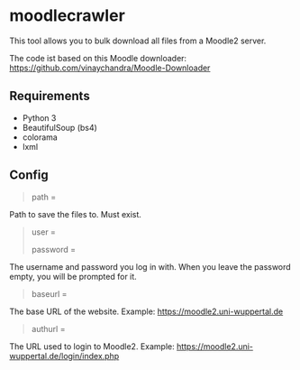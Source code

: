 # moodlecrawler

This tool allows you to bulk download all files from a Moodle2 server.

The code ist based on this Moodle downloader: https://github.com/vinaychandra/Moodle-Downloader

## Requirements

* Python 3
* BeautifulSoup (bs4)
* colorama
* lxml

## Config

> path = 

Path to save the files to. Must exist.

> user = 
> 
> password = 

The username and password you log in with. When you leave the password empty, you will be prompted
for it.

> baseurl =

The base URL of the website. Example: https://moodle2.uni-wuppertal.de

> authurl = 

The URL used to login to Moodle2. Example: https://moodle2.uni-wuppertal.de/login/index.php